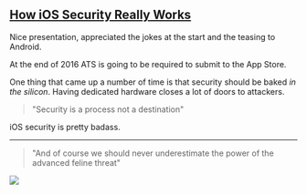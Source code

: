 ## [How iOS Security Really Works](https://developer.apple.com/videos/play/wwdc2016/705/)

Nice presentation, appreciated the jokes at the start and the teasing to Android.

At the end of 2016 ATS is going to be required to submit to the App Store.

One thing that came up a number of time is that security should be baked _in
the silicon_. Having dedicated hardware closes a lot of doors to attackers.

> "Security is a process not a destination"

iOS security is pretty badass.

---

> "And of course we should never underestimate the power of the advanced feline threat"

![](https://dl.dropboxusercontent.com/u/3085551/feline-threat.png)
